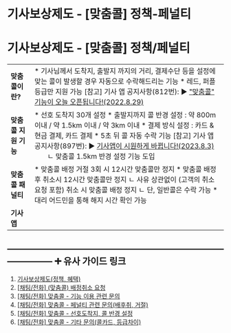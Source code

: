 # 기사보상제도 - [맞춤콜] 정책-페널티

**기사보상제도 - [맞춤콜] 정책/페널티**
=========================

|  |  |
| --- | --- |
| **맞춤콜이란?** | * 기사님께서 도착지, 출발지 까지의 거리, 결제수단 등을 설정에 맞는 콜이 발생할 경우 자동으로 수락해드리는 기능 * 레드, 퍼플 등급만 지원 가능   [참고] 기사 앱 공지사항(812번): ▶ ["맞춤콜" 기능이 오늘 오픈됩니다!(2022.8.29)](https://wheel-admin.kakaosecure.net/notices/812) |
| **맞춤콜 지원 기능** | * 선호 도착지 30개 설정 * 출발지까지 콜 반경 설정 : 약 800m 이내 / 약 1.5km 이내 / 약 3km 이내 * 결제 방식 설정 : 카드 & 현금 결제, 카드 결제 * 5초 뒤 콜 자동 수락 기능   [참고] 기사 앱 공지사항(897번): ▶ [기사앱이 시원하게 바뀝니다!(2023.8.3)](https://wheel-admin.kakaosecure.net/notices/897)          ㄴ 맞춤콜 1.5km 반경 설정 기능 도입 |
| **맞춤콜 패널티** | * 맞춤콜 배정 거절 3회 시 12시간 맞춤콜만 정지 * 맞춤콜 배정후 취소시 12시간 맞춤콜만 정지 ㄴ 사유 상관없이 (고객의 취소요청 포함) 취소 시 맞춤콜 배정 정지 ㄴ 단, 일반콜은 수락 가능 * 대리 어드민을 통해 해지 시간 확인 가능     |  |  |   | --- | --- |   | 대리 어드민 | 대리 어드민 - 기사 정보 - 아래 [기사기능정지 정보] |     ㄴ 경로 : 대리 어드민 - 기사 정보 - 아래 [기사기능정지 정보] |
| **기사 앱** | |  |  | | --- | --- | | [맞춤콜] 설정 &  배차화면 | [맞춤콜] 자동 수락 켜기 & 끄기 | |  |  | | [맞춤콜] 반경 설정 표기 | [맞춤콜] 추천, 선호 도착지 표기 | |  |  | | [맞춤콜] 추천, 선호 도착지 표기 | [맞춤콜] 배정 후 취소 | |  |  | | [맞춤콜] 선호 도착지\_지역 설정 표기 | |  | |

**―****―****―****―****―****―****―****―****―****―****―****―****―****―****―****―****―****―****―****―****―****―****―****―****―****―****―****―****―** **➕ 유사 가이드 링크**
-----------------------------------------------------------------------------------------------------------------------------------------------------------------

1. [기사보상제도(정책, 혜택)](https://kakaomobilitysupport.zendesk.com/hc/ko/articles/30945227864857)
2. [[채팅/전화] (맞춤콜) 배정취소 요청](https://kakaomobilitysupport.zendesk.com/hc/ko/articles/30488857740697)
3. [[채팅/전화] 맞춤콜 - 기능 이용 관련 문의](https://kakaomobilitysupport.zendesk.com/hc/ko/articles/37574066962073)
4. [[채팅/전화] 맞춤콜 - 페널티 관련 문의(배후취, 거절)](https://kakaomobilitysupport.zendesk.com/hc/ko/articles/37574454767385)
5. [[채팅/전화] 맞춤콜 - 선호도착지, 콜 반경 설정](https://kakaomobilitysupport.zendesk.com/hc/ko/articles/37577054203673)
6. [[채팅/전화] 맞춤콜 - 기타 문의(콜카드, 등급차이)](https://kakaomobilitysupport.zendesk.com/hc/ko/articles/37563016571417)